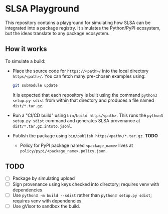 # SLSA Playground

This repository contains a playground for simulating how SLSA can be integrated
into a package registry. It simulates the Python/PyPI ecosystem, but the ideas
translate to any package ecosystem.

## How it works

To simulate a build:

-   Place the source code for `https://<path>/` into the local directory
    `https/<path>/`. You can fetch many pre-chosen examples using:

    ```bash
    git submodule update
    ```

    It is expected that each repository is built using the command `python3
    setup.py sdist` from within that directory and produces a file named
    `dist/*.tar.gz`.

-   Run a "CI/CD build" using `bin/build https/<path>`. This runs the `python3
    setup.py sdist` command and generates SLSA provenance at
    `dist/*.tar.gz.intoto.jsonl`.

-   Publish the package using `bin/publish https/<path>/*.tar.gz`.
    **TODO**

    -   Policy for PyPI package named `<package_name>` lives at
        `policy/pypi/<package_name>.policy.json`.

## TODO

- [ ] Package by simulating upload
- [ ] Sign provenance using keys checked into directory; requires venv with
  dependencies
- [ ] Use `python3 -m build --sdist` rather than `python3 setup.py sdist`;
  requires venv with dependencies
- [ ] Use gVisor to sandbox the build.
